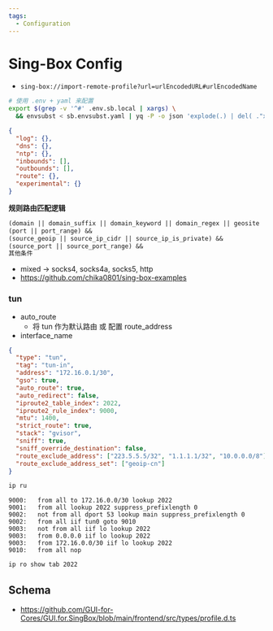 ```yaml
---
tags:
  - Configuration
---
```


# Sing-Box Config

- `sing-box://import-remote-profile?url=urlEncodedURL#urlEncodedName`

```bash
# 使用 .env + yaml 来配置
export $(grep -v '^#' .env.sb.local | xargs) \
  && envsubst < sb.envsubst.yaml | yq -P -o json 'explode(.) | del( ."x-*"  )' > sing-box.secret.json
```

```json
{
  "log": {},
  "dns": {},
  "ntp": {},
  "inbounds": [],
  "outbounds": [],
  "route": {},
  "experimental": {}
}
```

**规则路由匹配逻辑**

```txt
(domain || domain_suffix || domain_keyword || domain_regex || geosite || geoip || ip_cidr || ip_is_private) &&
(port || port_range) &&
(source_geoip || source_ip_cidr || source_ip_is_private) &&
(source_port || source_port_range) &&
其他条件
```

- mixed -> socks4, socks4a, socks5, http
- https://github.com/chika0801/sing-box-examples

### tun

- auto_route
  - 将 tun 作为默认路由 或 配置 route_address
- interface_name

```json
{
  "type": "tun",
  "tag": "tun-in",
  "address": "172.16.0.1/30",
  "gso": true,
  "auto_route": true,
  "auto_redirect": false,
  "iproute2_table_index": 2022,
  "iproute2_rule_index": 9000,
  "mtu": 1400,
  "strict_route": true,
  "stack": "gvisor",
  "sniff": true,
  "sniff_override_destination": false,
  "route_exclude_address": ["223.5.5.5/32", "1.1.1.1/32", "10.0.0.0/8"],
  "route_exclude_address_set": ["geoip-cn"]
}
```

```bash
ip ru
```

```
9000:	from all to 172.16.0.0/30 lookup 2022
9001:	from all lookup 2022 suppress_prefixlength 0
9002:	not from all dport 53 lookup main suppress_prefixlength 0
9002:	from all iif tun0 goto 9010
9003:	not from all iif lo lookup 2022
9003:	from 0.0.0.0 iif lo lookup 2022
9003:	from 172.16.0.0/30 iif lo lookup 2022
9010:	from all nop
```

```bash
ip ro show tab 2022
```

## Schema

- https://github.com/GUI-for-Cores/GUI.for.SingBox/blob/main/frontend/src/types/profile.d.ts
